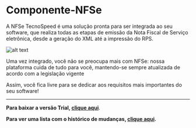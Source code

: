 ﻿# Componente-NFSe

A NFSe TecnoSpeed é uma solução pronta para ser integrada ao seu software, que realiza todas as etapas de emissão da Nota Fiscal de Serviço eletrônica, desde a geração do XML até a impressão do RPS.

![alt text](https://tecnospeed.com.br/images/workflow-nfse.svg "Fluxo de emissão NFSe")

Uma vez integrado, você não se preocupa mais com NFSe: nossa plataforma cuida de tudo para você, mantendo-se sempre atualizada de acordo com a legislação vigente

Assim, você fica livre para se dedicar aos requisitos mais importantes do seu software!

***

**Para baixar a versão Trial, [clique aqui](https://s3-sa-east-1.amazonaws.com/tecnospeed-trial/setup_nfse_tecnoaccount_11.1.97.7395.exe "Baixar o Componente NFSe Trial")**.

**Para ver uma lista com o histórico de mudanças, [clique aqui](https://github.com/tecnospeed/Componente-NFSe/blob/master/CHANGELOG.md "Changelog").**
